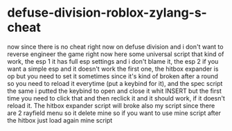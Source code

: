 # defuse-division-roblox-zylang-s-cheat
now since there is no cheat right now on defuse division and i don't want to reverse engineer the game right now here some universal script that kind of work, the esp 1 it has full esp settings and i don't blame it, the esp 2 if you want a simple esp and it doesn't work the first one, the hitbox expander is op but you need to set it sometimes since it's kind of broken after a round so you need to reload it everytime (put a keybind for it), and the spec script the same i putted the keybind to open and close it whit INSERT but the first time you need to click that and then reclick it and it should work, if it doesn't reload it. The hitbox expander script will broke also my script since there are 2 rayfield menu so it delete mine so if you want to use mine script after the hitbox just load again mine script
